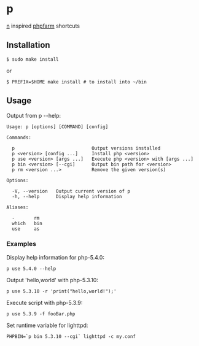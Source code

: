 # p

[n][] inspired [phpfarm][] shortcuts

## Installation

    $ sudo make install

or

    $ PREFIX=$HOME make install # to install into ~/bin

## Usage

Output from p --help:

    Usage: p [options] [COMMAND] [config]

    Commands:

      p                            Output versions installed
      p <version> [config ...]     Install php <version>
      p use <version> [args ...]   Execute php <version> with [args ...]
      p bin <version> [--cgi]      Output bin path for <version>
      p rm <version ...>           Remove the given version(s)

    Options:

      -V, --version   Output current version of p
      -h, --help      Display help information

    Aliases:

      -       rm
      which   bin
      use     as

### Examples

Display help information for php-5.4.0:

    p use 5.4.0 --help

Output 'hello,world' with php-5.3.10:

    p use 5.3.10 -r 'print("hello,world!");'

Execute script with php-5.3.9:

    p use 5.3.9 -f fooBar.php

Set runtime variable for lighttpd:

    PHPBIN=`p bin 5.3.10 --cgi` lighttpd -c my.conf


[n]:https://github.com/visionmedia/n "Node version manager"
[phpfarm]:http://sourceforge.net/p/phpfarm/code/ "PHP version manager"
